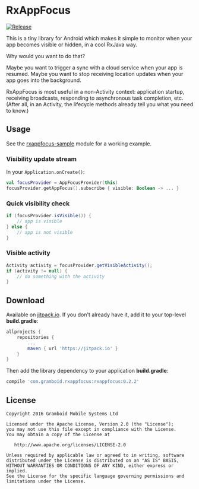 # RxAppFocus

[![Release](https://jitpack.io/v/com.gramboid/RxAppFocus.svg)](https://jitpack.io/#com.gramboid/RxAppFocus)

This is a tiny library for Android which makes it simple to monitor when your app becomes visible or hidden, in a cool RxJava way. 

Why would you want to do that?

Maybe you want to trigger a sync with a cloud service when your app is resumed.
Maybe you want to stop receiving location updates when your app goes into the background.

RxAppFocus is most useful in a non-Activity context: application startup, receiving broadcasts, responding to asynchronous task completion, etc. (After all, in an Activity, the lifecycle methods already tell you what you need to know.)

## Usage

See the [rxappfocus-sample](https://github.com/gramboid/RxAppFocus/tree/master/rxappfocus-sample) module for a working example.

### Visibility update stream

In your `Application.onCreate()`:
```kotlin
val focusProvider = AppFocusProvider(this)
focusProvider.getAppFocus().subscribe { visible: Boolean -> ... }
```

### Quick visibility check

```java
if (focusProvider.isVisible()) {
    // app is visible
} else {
    // app is not visible
}
```

### Visible activity

```java
Activity activity = focusProvider.getVisibleActivity();
if (activity != null) {
    // do something with the activity
}
```

## Download

Available on [jitpack.io](https://jitpack.io/#gramboid/RxAppFocus). If you don't already have it, add it to your top-level **build.gradle**:

```gradle
allprojects {
    repositories {
        ...
        maven { url 'https://jitpack.io' }
    }
}
```

Then add the library dependency to your application **build.gradle**:

```gradle
compile 'com.gramboid.rxappfocus:rxappfocus:0.2.2'
```

## License

    Copyright 2016 Gramboid Mobile Systems Ltd

    Licensed under the Apache License, Version 2.0 (the "License");
    you may not use this file except in compliance with the License.
    You may obtain a copy of the License at

       http://www.apache.org/licenses/LICENSE-2.0

    Unless required by applicable law or agreed to in writing, software
    distributed under the License is distributed on an "AS IS" BASIS,
    WITHOUT WARRANTIES OR CONDITIONS OF ANY KIND, either express or implied.
    See the License for the specific language governing permissions and
    limitations under the License.
    
